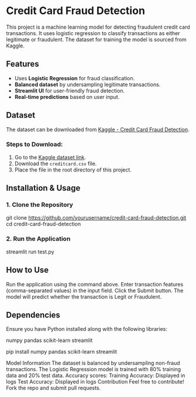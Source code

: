 # Credit Card Fraud Detection

This project is a machine learning model for detecting fraudulent credit card transactions. It uses logistic regression to classify transactions as either legitimate or fraudulent. The dataset for training the model is sourced from Kaggle.

## Features

- Uses **Logistic Regression** for fraud classification.
- **Balanced dataset** by undersampling legitimate transactions.
- **Streamlit UI** for user-friendly fraud detection.
- **Real-time predictions** based on user input.

## Dataset

The dataset can be downloaded from [Kaggle - Credit Card Fraud Detection](https://www.kaggle.com/datasets/mlg-ulb/creditcardfraud).

### Steps to Download:
1. Go to the [Kaggle dataset link](https://www.kaggle.com/datasets/mlg-ulb/creditcardfraud).
2. Download the `creditcard.csv` file.
3. Place the file in the root directory of this project.

## Installation & Usage

### 1. Clone the Repository

git clone https://github.com/yourusername/credit-card-fraud-detection.git
cd credit-card-fraud-detection

### 2. Run the Application
streamlit run test.py

## How to Use
Run the application using the command above.
Enter transaction features (comma-separated values) in the input field.
Click the Submit button.
The model will predict whether the transaction is Legit or Fraudulent.

## Dependencies
Ensure you have Python installed along with the following libraries:

numpy
pandas
scikit-learn
streamlit

pip install numpy pandas scikit-learn streamlit

Model Information
The dataset is balanced by undersampling non-fraud transactions.
The Logistic Regression model is trained with 80% training data and 20% test data.
Accuracy scores:
Training Accuracy: Displayed in logs
Test Accuracy: Displayed in logs
Contribution
Feel free to contribute! Fork the repo and submit pull requests.
